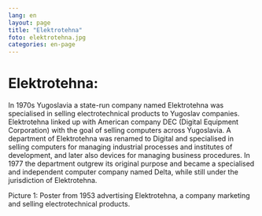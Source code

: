 ```yaml
---
lang: en
layout: page
title: "Elektrotehna"
foto: elektrotehna.jpg
categories: en-page
---
```


# Elektrotehna:
In 1970s Yugoslavia a state-run company named Elektrotehna was specialised in selling
electrotechnical products to Yugoslav companies. Elektrotehna linked up with American
company DEC (Digital Equipment Corporation) with the goal of selling computers across
Yugoslavia. A department of Elektrotehna was renamed to Digital and specialised in selling
computers for managing industrial processes and institutes of development, and later also
devices for managing business procedures. In 1977 the department outgrew its original
purpose and became a specialised and independent computer company named Delta, while
still under the jurisdiction of Elektrotehna.

Picture 1: Poster from 1953 advertising Elektrotehna, a company marketing and selling
electrotechnical products.